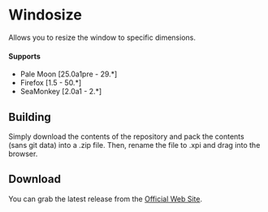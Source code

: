 # Windosize
Allows you to resize the window to specific dimensions.

#### Supports
 * Pale Moon [25.0a1pre - 29.*] 
 * Firefox [1.5 - 50.*]
 * SeaMonkey [2.0a1 - 2.*]

## Building
Simply download the contents of the repository and pack the contents (sans git data) into a .zip file. Then, rename the file to .xpi and drag into the browser.

## Download
You can grab the latest release from the [Official Web Site](//realityripple.com/Software/Mozilla-Extensions/Windosize/).
